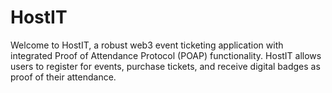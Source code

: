 # HostIT
Welcome to HostIT, a robust web3 event ticketing application with integrated Proof of Attendance Protocol (POAP) functionality. HostIT allows users to register for events, purchase tickets, and receive digital badges as proof of their attendance.
